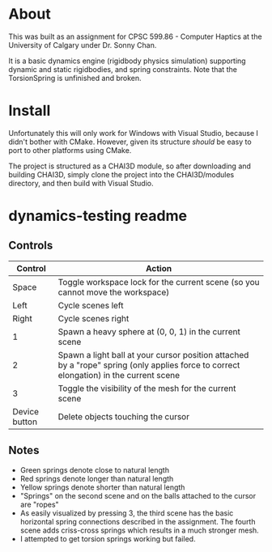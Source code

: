 # About

This was built as an assignment for CPSC 599.86 - Computer Haptics at the University of Calgary under Dr. Sonny Chan.

It is a basic dynamics engine (rigidbody physics simulation) supporting dynamic and static rigidbodies, and spring constraints. Note that the TorsionSpring is unfinished and broken.

# Install

Unfortunately this will only work for Windows with Visual Studio, because I didn't bother with CMake. However, given its structure _should_ be easy to port to other platforms using CMake.

The project is structured as a CHAI3D module, so after downloading and building CHAI3D, simply clone the project into the CHAI3D/modules directory, and then build with Visual Studio.

# dynamics-testing readme

## Controls

| Control       | Action                                                                                                                                 |
| ------------- | -------------------------------------------------------------------------------------------------------------------------------------- |
| Space         | Toggle workspace lock for the current scene (so you cannot move the workspace)                                                         |
| Left          | Cycle scenes left                                                                                                                      |
| Right         | Cycle scenes right                                                                                                                     |
| 1             | Spawn a heavy sphere at (0, 0, 1) in the current scene                                                                                 |
| 2             | Spawn a light ball at your cursor position attached by a "rope" spring (only applies force to correct elongation) in the current scene |
| 3             | Toggle the visibility of the mesh for the current scene                                                                                |
| Device button | Delete objects touching the cursor                                                                                                     |

## Notes

- Green springs denote close to natural length
- Red springs denote longer than natural length
- Yellow springs denote shorter than natural length
- "Springs" on the second scene and on the balls attached to the cursor are "ropes"
- As easily visualized by pressing 3, the third scene has the basic horizontal spring connections described in the assignment. The fourth scene adds criss-cross springs which results in a much stronger mesh.
- I attempted to get torsion springs working but failed.
